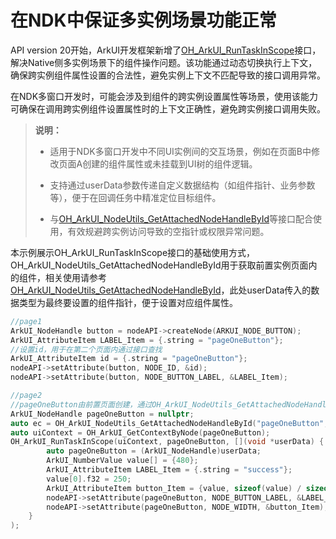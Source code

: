 # 在NDK中保证多实例场景功能正常
<!--Kit: ArkUI-->
<!--Subsystem: ArkUI-->
<!--Owner: @xiang-shouxing-->
<!--Designer: @xiang-shouxing-->
<!--Tester: @sally__-->
<!--Adviser: @HelloCrease-->

API version 20开始，ArkUI开发框架新增了[OH_ArkUI_RunTaskInScope](../reference/apis-arkui/capi-native-node-h.md#oh_arkui_runtaskinscope)接口，解决Native侧多实例场景下的组件操作问题。该功能通过动态切换执行上下文，确保跨实例组件属性设置的合法性，避免实例上下文不匹配导致的接口调用异常。

在NDK多窗口开发时，可能会涉及到组件的跨实例设置属性等场景，使用该能力可确保在调用跨实例组件设置属性时的上下文正确性，避免跨实例接口调用失败。

> **说明：**
> - 适用于NDK多窗口开发中不同UI实例间的交互场景，例如在页面B中修改页面A创建的组件属性或未挂载到UI树的组件逻辑。
>
> - 支持通过userData参数传递自定义数据结构（如组件指针、业务参数等），便于在回调任务中精准定位目标组件。
>
> - 与[OH_ArkUI_NodeUtils_GetAttachedNodeHandleById](../reference/apis-arkui/capi-native-node-h.md#oh_arkui_nodeutils_getattachednodehandlebyid)等接口配合使用，有效规避跨实例访问导致的空指针或权限异常问题。


本示例展示OH_ArkUI_RunTaskInScope接口的基础使用方式，OH_ArkUI_NodeUtils_GetAttachedNodeHandleById用于获取前置实例页面内的组件，相关使用请参考[OH_ArkUI_NodeUtils_GetAttachedNodeHandleById](../reference/apis-arkui/capi-native-node-h.md#oh_arkui_nodeutils_getattachednodehandlebyid)，此处userData传入的数据类型为最终要设置的组件指针，便于设置对应组件属性。


```c
//page1
ArkUI_NodeHandle button = nodeAPI->createNode(ARKUI_NODE_BUTTON);
ArkUI_AttributeItem LABEL_Item = {.string = "pageOneButton"};
//设置id，用于在第二个页面内通过接口查找
ArkUI_AttributeItem id = {.string = "pageOneButton"};
nodeAPI->setAttribute(button, NODE_ID, &id);
nodeAPI->setAttribute(button, NODE_BUTTON_LABEL, &LABEL_Item);
```

```c
//page2
//pageOneButton由前置页面创建，通过OH_ArkUI_NodeUtils_GetAttachedNodeHandleById在第二个页面获取。
ArkUI_NodeHandle pageOneButton = nullptr;
auto ec = OH_ArkUI_NodeUtils_GetAttachedNodeHandleById("pageOneButton", &pageOneButton);
auto uiContext = OH_ArkUI_GetContextByNode(pageOneButton);
OH_ArkUI_RunTaskInScope(uiContext, pageOneButton, [](void *userData) {
        auto pageOneButton = (ArkUI_NodeHandle)userData;
        ArkUI_NumberValue value[] = {480};
        ArkUI_AttributeItem LABEL_Item = {.string = "success"};
        value[0].f32 = 250;
        ArkUI_AttributeItem button_Item = {value, sizeof(value) / sizeof(ArkUI_NumberValue)};
        nodeAPI->setAttribute(pageOneButton, NODE_BUTTON_LABEL, &LABEL_Item);
        nodeAPI->setAttribute(pageOneButton, NODE_WIDTH, &button_Item);
    }
);
```